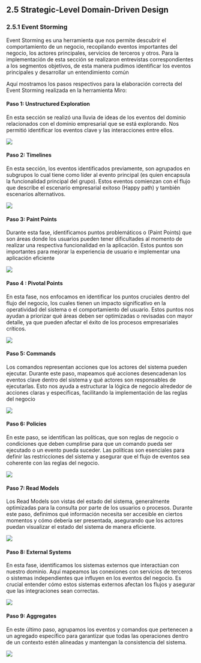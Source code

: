## 2.5 Strategic-Level Domain-Driven Design

### 2.5.1 Event Storming

Event Storming es una herramienta que nos permite descubrir el comportamiento de un negocio, recopilando eventos importantes del
negocio, los actores principales, servicios de terceros y otros. Para la implementación de esta sección se realizaron entrevistas
correspondientes a los segmentos objetivos, de esta manera pudimos identificar los eventos principales y desarrollar un entendimiento
común

Aquí mostramos los pasos respectivos para la elaboración correcta del Event Storming realizada en la herramienta Miro:

#### Paso 1: Unstructured Exploration
En esta sección se realizó una lluvia de ideas de los eventos del dominio relacionados con el dominio empresarial que se está
explorando. Nos permitió identificar los eventos clave y las interacciones entre ellos.


<img src="images/Event Storming-1.jpg">

#### Paso 2: Timelines

En esta sección, los eventos identificados previamente, son agrupados en subgrupos lo cual tiene como líder al evento principal (es
quien encapsula la funcionalidad principal del grupo). Estos eventos comienzan con el flujo que describe el escenario empresarial
exitoso (Happy path) y también escenarios alternativos.

<img src="images/Event Storming-2.jpg"/>

#### Paso 3: Paint Points

Durante esta fase, identificamos puntos problemáticos o (Paint Points) que son áreas donde los usuarios pueden tener dificultades al
momento de realizar una respectiva funcionalidad en la aplicación. Estos puntos son importantes para mejorar la experiencia de usuario
e implementar una aplicación eficiente

<img src="images/Event Storming-3.jpg"/>

#### Paso 4 : Pivotal Points

En esta fase, nos enfocamos en identificar los puntos cruciales dentro del flujo del negocio, los cuales tienen un impacto significativo en
la operatividad del sistema o el comportamiento del usuario. Estos puntos nos ayudan a priorizar qué áreas deben ser optimizadas o
revisadas con mayor detalle, ya que pueden afectar el éxito de los procesos empresariales críticos.

<img src="images/Event Storming-4.jpg">

#### Paso 5: Commands

Los comandos representan acciones que los actores del sistema pueden ejecutar. Durante este paso, mapeamos qué acciones
desencadenan los eventos clave dentro del sistema y qué actores son responsables de ejecutarlas. Esto nos ayuda a estructurar la
lógica de negocio alrededor de acciones claras y específicas, facilitando la implementación de las reglas del negocio

<img src="images/Event Storming-5.jpg">

#### Paso 6: Policies

En este paso, se identifican las políticas, que son reglas de negocio o condiciones que deben cumplirse para que un comando pueda ser
ejecutado o un evento pueda suceder. Las políticas son esenciales para definir las restricciones del sistema y asegurar que el flujo de
eventos sea coherente con las reglas del negocio.

<img src="images/Event Storming-6.jpg" />

#### Paso 7: Read Models
Los Read Models son vistas del estado del sistema, generalmente optimizadas para la consulta por parte de los usuarios o procesos.
Durante este paso, definimos qué información necesita ser accesible en ciertos momentos y cómo debería ser presentada, asegurando
que los actores puedan visualizar el estado del sistema de manera eficiente.

<img src="images/Event Storming-7.jpg">

#### Paso 8:  External Systems

En esta fase, identificamos los sistemas externos que interactúan con nuestro dominio. Aquí mapeamos las conexiones con servicios de
terceros o sistemas independientes que influyen en los eventos del negocio. Es crucial entender cómo estos sistemas externos afectan
los flujos y asegurar que las integraciones sean correctas.

<img src="images/Event Storming-8.jpg">

#### Paso 9: Aggregates

En este último paso, agrupamos los eventos y comandos que pertenecen a un agregado específico para garantizar que todas las
operaciones dentro de un contexto estén alineadas y mantengan la consistencia del sistema.

<img src="images/Event Storming-9.jpg">
